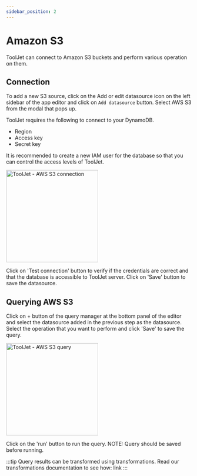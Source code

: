 ```yaml
---
sidebar_position: 2
---
```


# Amazon S3

ToolJet can connect to Amazon S3 buckets and perform various operation on them.

## Connection

To add a new S3 source, click on the Add or edit datasource icon on the left sidebar of the app editor and click on `Add datasource` button. Select AWS S3 from the modal that pops up.

ToolJet requires the following to connect to your DynamoDB.

- Region
- Access key
- Secret key

It is recommended to create a new IAM user for the database so that you can control the access levels of ToolJet.

<img src="/img/datasource-reference/aws-s3-connect.png" alt="ToolJet - AWS S3 connection" height="250"/>

Click on 'Test connection' button to verify if the credentials are correct and that the database is accessible to ToolJet server. Click on 'Save' button to save the datasource.

## Querying AWS S3

Click on + button of the query manager at the bottom panel of the editor and select the datasource added in the previous step as the datasource. Select the operation that you want to perform and click 'Save' to save the query.

<img src="/img/datasource-reference/aws-s3-query.png" alt="ToolJet - AWS S3 query" height="250"/>

Click on the 'run' button to run the query. NOTE: Query should be saved before running.

:::tip
Query results can be transformed using transformations. Read our transformations documentation to see how: link
:::
